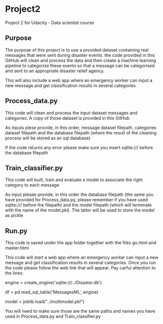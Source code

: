# Project2
Project 2 for Udacity - Data scientist course

## Purpose
The purpose of this project is to use a provided dataset containing real messages that were sent during disaster events. the code provided in this GitHub will clean and process the data and then create a machine learning pipeline to categorize these events so that a message can be categorised and sent to an appropriate disaster relief agency.

This will also include a web app where an emergency worker can input a new message and get classification results in several categories

## Process_data.py

This code will clean and process the input dataset messages and categories. A copy of those dataset is provided in this GitHub

As inputs plese provide, in this order, message dataset filepath, categories dataset filepath and the database filepath (where the result of the cleaning process will be stored as an sql database)

If the code returns any error please make sure you insert sqlite:/// before the database filepath

## Train_classifier.py

This code will built, train and evaluate a model to associate the right category to each message

As input please provide, in this order the database filepath (the same you have provided for Process_data.py, please remember if you have used sqlite:/// before the filepath) and the model filepath (which will terminate with the name of the model.pkl). The latter will be used to store the model as pickle

## Run.py

This code is saved under the app folder together with the files go.html and master.html

This code will start a web app where an emergency worker can input a new message and get classification results in several categories. 
Once you run the code please follow the web link that will appear.
Pay carful attention to the lines:

engine = create_engine('sqlite:///../Disaster.db')

df = pd.read_sql_table('MessagesML', engine)

model = joblib.load("../multimodel.pkl")

You will need to make sure those are the same paths and names you have used in Process_data.py and Train_classifier.py

